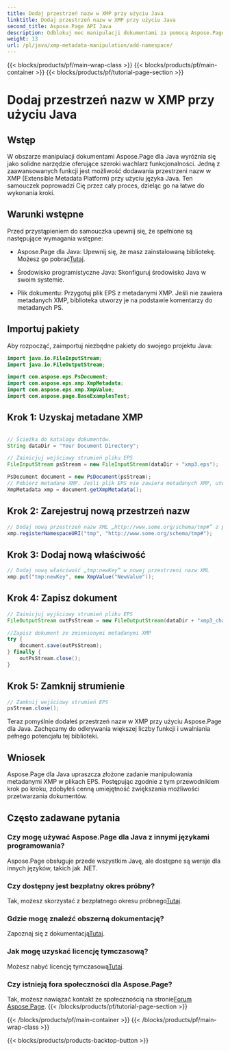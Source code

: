 ```yaml
---
title: Dodaj przestrzeń nazw w XMP przy użyciu Java
linktitle: Dodaj przestrzeń nazw w XMP przy użyciu Java
second_title: Aspose.Page API Java
description: Odblokuj moc manipulacji dokumentami za pomocą Aspose.Page dla Java. Z tego obszernego przewodnika dowiesz się, jak łatwo dodawać przestrzenie nazw XMP.
weight: 13
url: /pl/java/xmp-metadata-manipulation/add-namespace/
---
```


{{< blocks/products/pf/main-wrap-class >}}
{{< blocks/products/pf/main-container >}}
{{< blocks/products/pf/tutorial-page-section >}}

# Dodaj przestrzeń nazw w XMP przy użyciu Java


## Wstęp

W obszarze manipulacji dokumentami Aspose.Page dla Java wyróżnia się jako solidne narzędzie oferujące szeroki wachlarz funkcjonalności. Jedną z zaawansowanych funkcji jest możliwość dodawania przestrzeni nazw w XMP (Extensible Metadata Platform) przy użyciu języka Java. Ten samouczek poprowadzi Cię przez cały proces, dzieląc go na łatwe do wykonania kroki.

## Warunki wstępne

Przed przystąpieniem do samouczka upewnij się, że spełnione są następujące wymagania wstępne:

-  Aspose.Page dla Java: Upewnij się, że masz zainstalowaną bibliotekę. Możesz go pobrać[Tutaj](https://releases.aspose.com/page/java/).

- Środowisko programistyczne Java: Skonfiguruj środowisko Java w swoim systemie.

- Plik dokumentu: Przygotuj plik EPS z metadanymi XMP. Jeśli nie zawiera metadanych XMP, biblioteka utworzy je na podstawie komentarzy do metadanych PS.

## Importuj pakiety

Aby rozpocząć, zaimportuj niezbędne pakiety do swojego projektu Java:

```java
import java.io.FileInputStream;
import java.io.FileOutputStream;

import com.aspose.eps.PsDocument;
import com.aspose.eps.xmp.XmpMetadata;
import com.aspose.eps.xmp.XmpValue;
import com.aspose.page.BaseExamplesTest;
```

## Krok 1: Uzyskaj metadane XMP

```java

// Ścieżka do katalogu dokumentów.
String dataDir = "Your Document Directory";

// Zainicjuj wejściowy strumień pliku EPS
FileInputStream psStream = new FileInputStream(dataDir + "xmp3.eps");

PsDocument document = new PsDocument(psStream);
// Pobierz metadane XMP. Jeśli plik EPS nie zawiera metadanych XMP, utwórz nowy wypełniony wartościami z komentarzy do metadanych PS (%%Creator, %%CreateDate, %%Title itp.)
XmpMetadata xmp = document.getXmpMetadata();
```

## Krok 2: Zarejestruj nową przestrzeń nazw

```java
// Dodaj nową przestrzeń nazw XML „http://www.some.org/schema/tmp#” z przedrostkiem „tmp”
xmp.registerNamespaceURI("tmp", "http://www.some.org/schema/tmp#");
```

## Krok 3: Dodaj nową właściwość

```java
// Dodaj nową właściwość „tmp:newKey” w nowej przestrzeni nazw XML
xmp.put("tmp:newKey", new XmpValue("NewValue"));
```

## Krok 4: Zapisz dokument

```java
// Zainicjuj wyjściowy strumień pliku EPS
FileOutputStream outPsStream = new FileOutputStream(dataDir + "xmp3_changed.eps");

//Zapisz dokument ze zmienionymi metadanymi XMP
try {
    document.save(outPsStream);
} finally {
    outPsStream.close();
}
```

## Krok 5: Zamknij strumienie

```java
// Zamknij wejściowy strumień EPS
psStream.close();
```

Teraz pomyślnie dodałeś przestrzeń nazw w XMP przy użyciu Aspose.Page dla Java. Zachęcamy do odkrywania większej liczby funkcji i uwalniania pełnego potencjału tej biblioteki.

## Wniosek

Aspose.Page dla Java upraszcza złożone zadanie manipulowania metadanymi XMP w plikach EPS. Postępując zgodnie z tym przewodnikiem krok po kroku, zdobyłeś cenną umiejętność zwiększania możliwości przetwarzania dokumentów.

## Często zadawane pytania

### Czy mogę używać Aspose.Page dla Java z innymi językami programowania?
Aspose.Page obsługuje przede wszystkim Javę, ale dostępne są wersje dla innych języków, takich jak .NET.

### Czy dostępny jest bezpłatny okres próbny?
 Tak, możesz skorzystać z bezpłatnego okresu próbnego[Tutaj](https://releases.aspose.com/).

### Gdzie mogę znaleźć obszerną dokumentację?
 Zapoznaj się z dokumentacją[Tutaj](https://reference.aspose.com/page/java/).

### Jak mogę uzyskać licencję tymczasową?
 Możesz nabyć licencję tymczasową[Tutaj](https://purchase.aspose.com/temporary-license/).

### Czy istnieją fora społeczności dla Aspose.Page?
 Tak, możesz nawiązać kontakt ze społecznością na stronie[Forum Aspose.Page](https://forum.aspose.com/c/page/39).
{{< /blocks/products/pf/tutorial-page-section >}}

{{< /blocks/products/pf/main-container >}}
{{< /blocks/products/pf/main-wrap-class >}}

{{< blocks/products/products-backtop-button >}}
